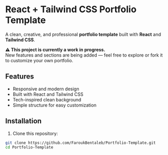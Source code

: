# React + Tailwind CSS Portfolio Template

A clean, creative, and professional **portfolio template** built with **React** and **Tailwind CSS**.

**⚠️ This project is currently a work in progress.**  
New features and sections are being added — feel free to explore or fork it to customize your own portfolio.

## Features

- Responsive and modern design
- Built with React and Tailwind CSS
- Tech-inspired clean background
- Simple structure for easy customization

## Installation

1. Clone this repository:

```bash
git clone https://github.com/FaroukBentaleb/Portfolio-Template.git
cd Portfolio-Template
```
